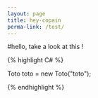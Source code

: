 ```yaml
---
layout: page
title: hey-copain
perma-link: /test/
---
```


#hello, take a look at this !

{% highlight C# %}

Toto toto = new Toto("toto");

{% endhighlight %}

